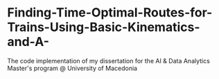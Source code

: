 # Finding-Time-Optimal-Routes-for-Trains-Using-Basic-Kinematics-and-A-
The code implementation of my dissertation for the AI &amp; Data Analytics Master's program @ University of Macedonia
